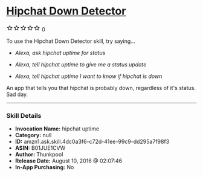 # [Hipchat Down Detector](http://alexa.amazon.com/#skills/amzn1.ask.skill.4dc0a3f6-c72d-41ee-99c9-dd295a7f98f3)
![0 stars](../../images/ic_star_border_black_18dp_1x.png)![0 stars](../../images/ic_star_border_black_18dp_1x.png)![0 stars](../../images/ic_star_border_black_18dp_1x.png)![0 stars](../../images/ic_star_border_black_18dp_1x.png)![0 stars](../../images/ic_star_border_black_18dp_1x.png) 0

To use the Hipchat Down Detector skill, try saying...

* *Alexa, ask hipchat uptime for status*

* *Alexa, tell hipchat uptime to give me a status update*

* *Alexa, tell hipchat uptime I want to know if hipchat is down*

An app that tells you that hipchat is probably down, regardless of it's status. Sad day.

***

### Skill Details

* **Invocation Name:** hipchat uptime
* **Category:** null
* **ID:** amzn1.ask.skill.4dc0a3f6-c72d-41ee-99c9-dd295a7f98f3
* **ASIN:** B01JUE1CVW
* **Author:** Thunkpool
* **Release Date:** August 10, 2016 @ 02:07:46
* **In-App Purchasing:** No

